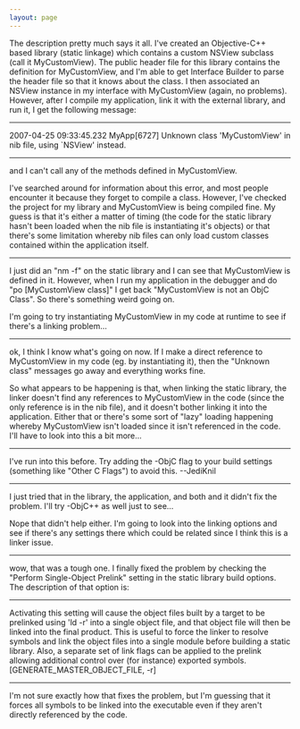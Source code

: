 ```yaml
---
layout: page
---
```




The description pretty much says it all.  I've created an Objective-C++ based library (static linkage) which contains a custom NSView subclass (call it MyCustomView).  The public header file for this library contains the definition for MyCustomView, and I'm able to get Interface Builder to parse the header file so that it knows about the class.  I then associated an NSView instance in my interface with MyCustomView (again, no problems).  However, after I compile my application, link it with the external library, and run it, I get the following message:

----

2007-04-25 09:33:45.232 MyApp[6727] Unknown class 'MyCustomView' in nib file, using `NSView' instead.

----

and I can't call any of the methods defined in MyCustomView.

I've searched around for information about this error, and most people encounter it because they forget to compile a class.  However, I've checked the project for my library and MyCustomView is being compiled fine.  My guess is that it's either a matter of timing (the code for the static library hasn't been loaded when the nib file is instantiating it's objects) or that there's some limitation whereby nib files can only load custom classes contained within the application itself.

----
I just did an "nm -f" on the static library and I can see that MyCustomView is defined in it.  However, when I run my application in the debugger and do "po [MyCustomView class]" I get back "MyCustomView is not an ObjC Class".  So there's something weird going on.

I'm going to try instantiating MyCustomView in my code at runtime to see if there's a linking problem...

----
ok, I think I know what's going on now.  If I make a direct reference to MyCustomView in my code (eg. by instantiating it), then the "Unknown class" messages go away and everything works fine.

So what appears to be happening is that, when linking the static library, the linker doesn't find any references to MyCustomView in the code (since the only reference is in the nib file), and it doesn't bother linking it into the application.  Either that or there's some sort of "lazy" loading happening whereby MyCustomView isn't loaded since it isn't referenced in the code.  I'll have to look into this a bit more...

----
I've run into this before. Try adding the     -ObjC flag to your build settings (something like "Other C Flags") to avoid this. --JediKnil

----
I just tried that in the library, the application, and both and it didn't fix the problem.  I'll try     -ObjC++ as well just to see...

Nope that didn't help either.  I'm going to look into the linking options and see if there's any settings there which could be related since I think this is a linker issue.

----
wow, that was a tough one.  I finally fixed the problem by checking the "Perform Single-Object Prelink" setting in the static library build options.  The description of that option is:

----

Activating this setting will cause the object files built by a target to be prelinked using 'ld -r' into a single object file, and that object file will then be linked into the final product.  This is useful to force the linker to resolve symbols and link the object files into a single module before building a static library.  Also, a separate set of link flags can be applied to the prelink allowing additional control over (for instance) exported symbols. [GENERATE_MASTER_OBJECT_FILE, -r]

----

I'm not sure exactly how that fixes the problem, but I'm guessing that it forces all symbols to be linked into the executable even if they aren't directly referenced by the code.
